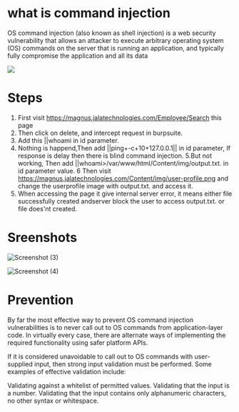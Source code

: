 # what is command injection
   OS command injection (also known as shell injection) is a web security vulnerability that allows an attacker to execute arbitrary operating system (OS) commands on the server that is running an application, and typically fully compromise the application and all its data
   <html>
   <head> </head>
     <body> 
       <img src="https://knowledge-base.secureflag.com/assets/images/vuln/code_injection/os_command_injection_vulnerability/kb_0.png"></img>
      </body>
      </html>
      
  # Steps
   1. First visit   https://magnus.jalatechnologies.com/Employee/Search this page 
   2. Then click on delete, and intercept request in burpsuite.
   3. Add this  ||whoami in id parameter.
   4. Nothing is happend,Then add ||ping+-c+10+127.0.0.1|| in id parameter, If response is delay then there is blind command injection.
   5.But not working, Then add ||whoami>/var/www/html/Content/img/output.txt. in id parameter value.
   6 Then visit https://magnus.jalatechnologies.com/Content/img/user-profile.png and change the userprofile image with output.txt. and access it.
   7. When accessing the page it give internal server error, it means either file successfully created andserver block the user to access output.txt. or file does'nt created.
   
 # Sreenshots
   ![Screenshot (3)](https://user-images.githubusercontent.com/103956597/202894768-1a3db629-007a-409c-b498-3343f2d198e6.png)
   
   ![Screenshot (4)](https://user-images.githubusercontent.com/103956597/202894785-6d2b1c75-4160-4b5b-bf60-f2808687601d.png)
    
 # Prevention
  By far the most effective way to prevent OS command injection vulnerabilities is to never call out to OS commands from application-layer code. In virtually every case, there are alternate ways of implementing the required functionality using safer platform APIs.

If it is considered unavoidable to call out to OS commands with user-supplied input, then strong input validation must be performed. Some examples of effective validation include:

Validating against a whitelist of permitted values.
Validating that the input is a number.
Validating that the input contains only alphanumeric characters, no other syntax or whitespace.

      
